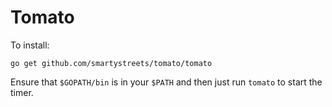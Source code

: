 # Tomato

To install:

```
go get github.com/smartystreets/tomato/tomato
```

Ensure that `$GOPATH/bin` is in your `$PATH` and then just run `tomato` to start the timer.

